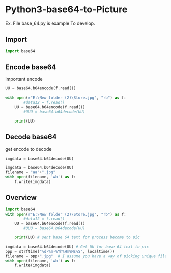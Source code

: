 # Python3-base64-to-Picture
Ex. File base_64.py is example To develop. 

## Import

```python
import base64
```

## Encode base64

important encode

```python
UU = base64.b64encode(f.read())
```

```python
with open(r"E:\New folder (2)\Store.jpg", "rb") as f:
        #data12 = f.read()
	UU = base64.b64encode(f.read())
        #UUU = base64.b64decode(UU)

	print(UU) 
```



## Decode base64

get encode to decode

```python
imgdata = base64.b64decode(UU)
```

```python
imgdata = base64.b64decode(UU) 
filename = "aa"+".jpg"  
with open(filename, 'wb') as f:
    f.write(imgdata)
```

## Overview

```python
import base64
with open(r"E:\New folder (2)\Store.jpg", "rb") as f:
        #data12 = f.read()
	UU = base64.b64encode(f.read())
        #UUU = base64.b64decode(UU)

	print(UU) # sent base 64 text for process become to pic

imgdata = base64.b64decode(UU) # Get UU for base 64 text to pic 
ppp = strftime("%d-%m-%Yh%Hm%Ms%S", localtime())
filename = ppp+".jpg"  # I assume you have a way of picking unique filenames
with open(filename, 'wb') as f:
    f.write(imgdata)
```